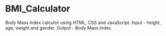 # BMI_Calculator
Body Mass Index calcutor using HTML, CSS and JavaScript.
Input - height, age, weight and gender. 
Output - Body Mass Index.
